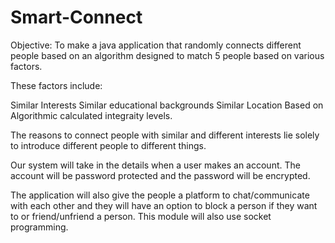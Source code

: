 # Smart-Connect

Objective:
To make a java application that randomly connects different people based on an algorithm designed to match 5 people based on various factors. 

These factors include:

Similar Interests 
Similar educational backgrounds
Similar Location
Based on Algorithmic calculated integraity levels.

The reasons to connect people with similar and different interests lie solely to introduce different people to different things. 

Our system will take in the details when a user makes an account. 
The account will be password protected and the password will be encrypted. 

The application will also give the people a platform to chat/communicate with each other and
they will have an option to block a person if they want to or friend/unfriend a person. This module will also use socket programming. 
